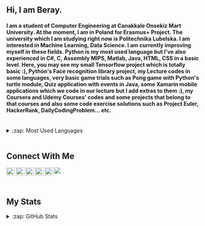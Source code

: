 ## Hi, I am Beray. 

#### I am a student of Computer Engineering at Canakkale Onsekiz Mart University. At the moment, I am in Poland for Erasmus+ Project. The university which I am studying right now is Politechnika Lubelska. I am interested in Machine Learning, Data Science. I am currently improving myself in these fields. Python is my most used language but I've also experienced in C#, C, Assembly MIPS, Matlab, Java, HTML, CSS in a basic level. Here, you may see my small Tensorflow project which is totally basic :), Python's Face recognition library project, my Lecture codes in some languages, very basic game trials such as Pong game with Python's turtle module, Quiz application with events in Java, some Xamarin mobile applications which we code in our lecture but I add extras to them :), my Coursera and Udemy Courses' codes and some projects that belong to that courses and also some code exercise solutions such as Project Euler, HackerRank, DailyCodingProblem... etc. 

<!--
**berayboztepe/berayboztepe** is a ✨ _special_ ✨ repository because its `README.md` (this file) appears on your GitHub profile.


- 🔭 I’m currently working on Machine Learning, Data Science
- 🌱 I’m currently learning Matlab, Xamarin

-->

<br />

<details>
  <summary>:zap: Most Used Languages</summary>

  [![Top Langs](https://github-readme-stats.vercel.app/api/top-langs/?username=berayboztepe&layout=demo)](https://github.com/anuraghazra/github-readme-stats)

</details>

<br />

## Connect With Me
[<img align="left" alt="codeSTACKr | Twitter" width="22px" src="https://cdn.jsdelivr.net/npm/simple-icons@v3/icons/twitter.svg" />][twitter]
[<img align="left" alt="codeSTACKr | LinkedIn" width="22px" src="https://cdn.jsdelivr.net/npm/simple-icons@v3/icons/linkedin.svg" />][linkedin]
[<img align="left" alt="codeSTACKr | Instagram" width="22px" src="https://cdn.jsdelivr.net/npm/simple-icons@v3/icons/instagram.svg" />][instagram]
[<img align="left" alt="codeSTACKr | Facebook" width="22px" src="https://cdn.jsdelivr.net/npm/simple-icons@v3/icons/facebook.svg" />][facebook]
[<img align="left" alt="codeSTACKr | Spotify" width="22px" src="https://cdn.jsdelivr.net/npm/simple-icons@v3/icons/spotify.svg" />][spotify]

![](https://komarev.com/ghpvc/?username=berayboztepe)

[twitter]: https://twitter.com/bberayboztepe
[linkedin]: https://www.linkedin.com/in/emre-beray-boztepe-ba246b1b0/
[instagram]: https://www.instagram.com/berayboztepe/
[facebook]: https://www.facebook.com/adovia00/
[spotify]: https://open.spotify.com/user/q78pxw5wlwvfvmn8te0cw716c?si=3d9b05301782487d

<br />

## My Stats
<details>
  <summary>:zap: GitHub Stats</summary>

  <img align="left" alt="berayboztepe's GitHub Stats" src="https://github-readme-stats.vercel.app/api?username=berayboztepe&hide=contribs,issues&show_icons=true&&show_icons=true&title_color=ffffff&icon_color=bb2acf&text_color=daf7dc&bg_color=151515"/>
  
  [![GitHub Streak](https://github-readme-streak-stats.herokuapp.com/?user=berayboztepe&theme=dark)](https://git.io/streak-stats)

</details>

